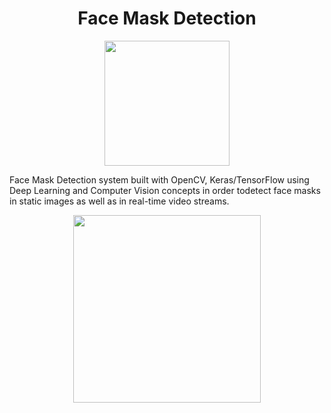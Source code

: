 # <center> Face Mask Detection</center>

<center> <img src=https://raw.githubusercontent.com/Vrushti24/Face-Mask-Detection/logo/Logo/facemaskdetection.ai%20%40%2051.06%25%20(CMYK_GPU%20Preview)%20%2018-02-2021%2018_33_18%20(2).png width=200px hight=200px> </center>

Face Mask Detection system built with OpenCV, Keras/TensorFlow using Deep Learning and Computer Vision concepts in order todetect face masks in static images as well as in real-time video streams.

<center><img src=https://github.com/chandrikadeb7/Face-Mask-Detection/blob/master/Readme_images/Screen%20Shot%202020-05-14%20at%208.49.06%20PM.png?raw=true width=300px hight=200px></center>